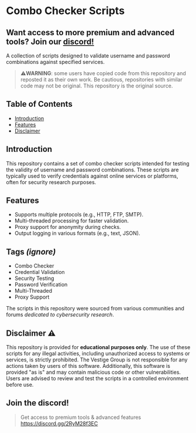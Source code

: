 # Combo Checker Scripts
## Want access to more premium and advanced tools? Join our [discord!](https://discord.gg/2RyM28f3EC)
A collection of scripts designed to validate username and password combinations against specified services.

> ⚠️**WARNING**: some users have copied code from this repository and reposted it as their own work. Be cautious, repositories with similar code may not be original. This repository is the original source.

## Table of Contents
- [Introduction](#introduction)
- [Features](#features)
- [Disclaimer](#disclaimer)

## Introduction
This repository contains a set of combo checker scripts intended for testing the validity of username and password combinations. These scripts are typically used to verify credentials against online services or platforms, often for security research purposes.

## Features
- Supports multiple protocols (e.g., HTTP, FTP, SMTP).
- Multi-threaded processing for faster validation.
- Proxy support for anonymity during checks.
- Output logging in various formats (e.g., text, JSON).

## Tags *(ignore)*
- Combo Checker
- Credential Validation
- Security Testing
- Password Verification
- Multi-Threaded
- Proxy Support

The scripts in this repository were sourced from various communities and forums *dedicated to cybersecurity research*.

## Disclaimer ⚠️
This repository is provided for **educational purposes only**. The use of these scripts for any illegal activities, including unauthorized access to systems or services, is strictly prohibited. The Vestige Group is not responsible for any actions taken by users of this software. Additionally, this software is provided "as is" and may contain malicious code or other vulnerabilities. Users are advised to review and test the scripts in a controlled environment before use.


## Join the discord!
> Get access to premium tools & advanced features
https://discord.gg/2RyM28f3EC
